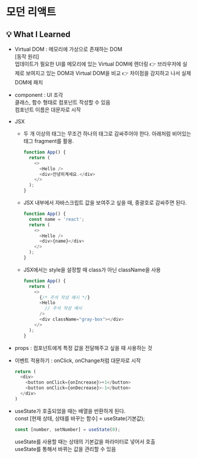 # 모던 리액트

## 💡 What I Learned
- Virtual DOM : 메모리에 가상으로 존재하는 DOM  
  [동작 원리]  
  업데이트가 필요한 UI를 메모리에 있는 Virtual DOM에 렌더링 👉 브라우저에 실제로 보여지고 있는 DOM과 Virtual DOM을 비교 👉 차이점을 감지하고 나서 실제 DOM에 패치

- component : UI 조각  
  클래스, 함수 형태로 컴포넌트 작성할 수 있음  
  컴포넌트 이름은 대문자로 시작  

- JSX
  - 두 개 이상의 태그는 무조건 하나의 태그로 감싸주어야 한다. 아래처럼 비어있는 태그 fragment를 활용.
    ```javascript
    function App() {
      return (
        <>
          <Hello />
          <div>안녕히계세요.</div>
        </>
      );
    }
    ```
  - JSX 내부에서 자바스크립트 값을 보여주고 싶을 때, 중괄호로 감싸주면 된다.
    ```javascript
    function App() {
      const name = 'react';
      return (
        <>
          <Hello />
          <div>{name}</div>
        </>
      );
    }
    ```
  - JSX에서는 style을 설정할 때 class가 아닌 className을 사용
    ```javascript
    function App() {
      return (
        <>
          {/* 주석 작성 예시 */}
          <Hello
            // 주석 작성 예시
          />
          <div className="gray-box"></div>
        </>
      );
    }
    ```

- props : 컴포넌트에게 특정 값을 전달해주고 싶을 때 사용하는 것

- 이벤트 적용하기 : onClick, onChange처럼 대문자로 시작
  ```javascript
  return (
    <div>
      <button onClick={onIncrease}>+1</button>
      <button onClick={onDecrease}>-1</button>
    </div>
  )
  ```

- useState가 호출되었을 때는 배열을 반환하게 된다.  
  const [현재 상태, 상태를 바꾸는 함수] = useState(기본값);  
  ```javascript
  const [number, setNumber] = useState(0);
  ```
  useState를 사용할 때는 상태의 기본값을 파라미터로 넣어서 호출  
  useState를 통해서 바뀌는 값을 관리할 수 있음